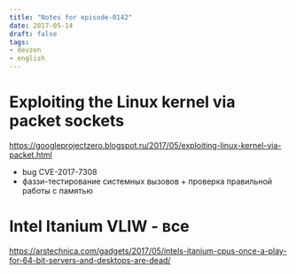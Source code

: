 ```yaml
---
title: "Notes for episode-0142"
date: 2017-05-14
draft: false
tags:
- devzen
- english
---
```


# Exploiting the Linux kernel via packet sockets
https://googleprojectzero.blogspot.ru/2017/05/exploiting-linux-kernel-via-packet.html

- bug CVE-2017-7308
- фаззи-тестирование системных вызовов + проверка правильной работы с памятью


# Intel Itanium VLIW - все
https://arstechnica.com/gadgets/2017/05/intels-itanium-cpus-once-a-play-for-64-bit-servers-and-desktops-are-dead/

